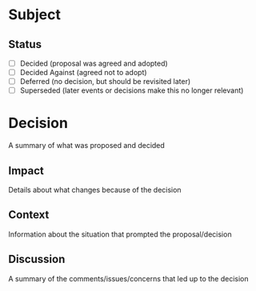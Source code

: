 ﻿# Subject

## Status

- [ ] Decided (proposal was agreed and adopted)
- [ ] Decided Against (agreed not to adopt)
- [ ] Deferred (no decision, but should be revisited later)
- [ ] Superseded (later events or decisions make this no longer relevant)

# Decision

A summary of what was proposed and decided

## Impact

Details about what changes because of the decision

## Context

Information about the situation that prompted the proposal/decision

## Discussion

A summary of the comments/issues/concerns that led up to the decision
